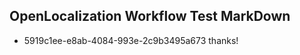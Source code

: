 ## OpenLocalization Workflow Test MarkDown
* 5919c1ee-e8ab-4084-993e-2c9b3495a673 thanks!

<!--HONumber=Jul16_HO4-->


